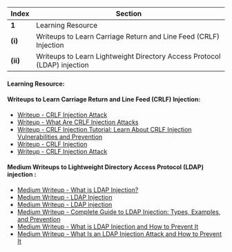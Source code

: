 Index | Section
---   | ---
**1** | Learning Resource
**(i)** | Writeups to Learn Carriage Return and Line Feed (CRLF) Injection
**(ii)** | Writeups to Learn Lightweight Directory Access Protocol (LDAP) injection



#### Learning Resource:

#### Writeups to Learn Carriage Return and Line Feed (CRLF) Injection: 

  * [Writeup - CRLF Injection Attack](https://www.briskinfosec.com/blogs/blogsdetail/CRLF-Injection-Attack)
  * [Writeup - What Are CRLF Injection Attacks](https://www.acunetix.com/websitesecurity/crlf-injection/)
  * [Writeup - CRLF Injection Tutorial: Learn About CRLF Injection Vulnerabilities and Prevention](https://www.veracode.com/security/crlf-injection)
  * [Writeup - CRLF Injection](https://www.varutra.com/crlf-carriage-return-line-feed-injection/)
  * [Writeup - CRLF Injection Attack](https://www.wallarm.com/what/crlf-injection-attack)


#### Medium Writeups to Lightweight Directory Access Protocol (LDAP) injection : 

  * [Medium Writeup - What is LDAP Injection?](https://www.synopsys.com/glossary/what-is-ldap-injection.html)
  * [Medium Writeup - LDAP Injection](https://owasp.org/www-community/attacks/LDAP_Injection)
  * [Medium Writeup - LDAP injection](https://portswigger.net/kb/issues/00100500_ldap-injection)
  * [Medium Writeup - Complete Guide to LDAP Injection: Types, Examples, and Prevention](https://brightsec.com/blog/ldap-injection/)
  * [Medium Writeup - What is LDAP Injection and How to Prevent It](https://www.invicti.com/blog/web-security/ldap-injection-how-to-prevent/)
  * [Medium Writeup - What Is an LDAP Injection Attack and How to Prevent It](https://crashtest-security.com/what-is-ldap/)

